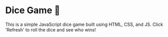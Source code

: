# Dice Game 🎲

This is a simple JavaScript dice game built using HTML, CSS, and JS.
Click 'Refresh' to roll the dice and see who wins!

